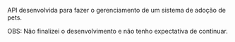 API desenvolvida para fazer o gerenciamento de um sistema de adoção de pets.

OBS: Não finalizei o desenvolvimento e não tenho expectativa de continuar.
